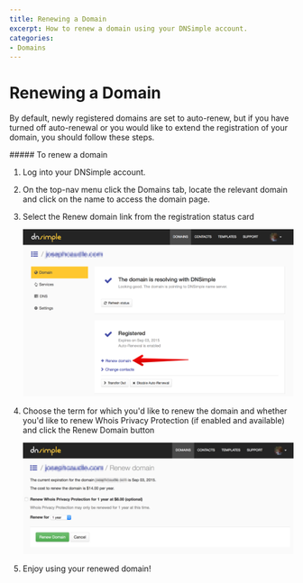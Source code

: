 ```yaml
---
title: Renewing a Domain
excerpt: How to renew a domain using your DNSimple account.
categories:
- Domains
---
```


# Renewing a Domain

By default, newly registered domains are set to auto-renew, but if you have turned off auto-renewal or you would like to extend the registration of your domain, you should follow these steps.

<div class="section-steps" markdown="1">
##### To renew a domain

1.  Log into your DNSimple account.
1.  On the top-nav menu click the <label>Domains</label> tab, locate the relevant domain and click on the name to access the domain page.
1.  Select the <label>Renew domain</label> link from the registration status card

    ![Renew domain link](/files/renew-domain.jpg)

1.  Choose the term for which you'd like to renew the domain and whether you'd like to renew Whois Privacy Protection (if enabled and available) and click the <label>Renew Domain</label> button

    ![Renew domain form](/files/renew-domain-form.jpg)

1.  Enjoy using your renewed domain!
</div>
